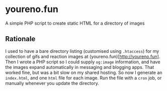 # youreno.fun
A simple PHP script to create static HTML for a directory of images

## Rationale
I used to have a bare directory listing (customised using `.htaccess`) for my collection of gifs and reaction images at (youreno.fun)[http://youreno.fun]. Then I wrote a PHP script so I could supply `og:image` information, and have the images expand automatically in messaging and blogging apps. That worked fine, but was a bit slow on my shared hosting. So now I generate an `index.html`, and one `html` file for each image. Run the file with a `cron` job, or manually whenever you update the directory.
